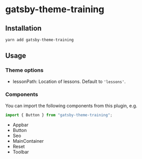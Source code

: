 # gatsby-theme-training

## Installation

```bash
yarn add gatsby-theme-training
```

## Usage

### Theme options

- lessonPath: Location of lessons. Default to `'lessons'`.

### Components

You can import the following components from this plugin, e.g.

```js
import { Button } from "gatsby-theme-training";
```

- Appbar
- Button
- Seo
- MainContainer
- Reset
- Toolbar

